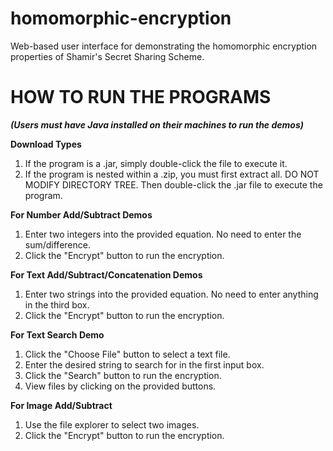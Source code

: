 # homomorphic-encryption
Web-based user interface for demonstrating the homomorphic encryption properties of Shamir's Secret Sharing Scheme.

# HOW TO RUN THE PROGRAMS
***(Users must have Java installed on their machines to run the demos)***

**Download Types**
1. If the program is a .jar, simply double-click the file to execute it.
2. If the program is nested within a .zip, you must first extract all. DO NOT MODIFY DIRECTORY TREE. Then double-click the .jar file to execute the program.
        
**For Number Add/Subtract Demos**
1. Enter two integers into the provided equation. No need to enter the sum/difference.
2. Click the "Encrypt" button to run the encryption.

**For Text Add/Subtract/Concatenation Demos**
1. Enter two strings into the provided equation. No need to enter anything in the third box.
2. Click the "Encrypt" button to run the encryption.

**For Text Search Demo**
1. Click the "Choose File" button to select a text file.
2. Enter the desired string to search for in the first input box.
3. Click the "Search" button to run the encryption.
4. View files by clicking on the provided buttons.

**For Image Add/Subtract**
1. Use the file explorer to select two images.
2. Click the "Encrypt" button to run the encryption.
